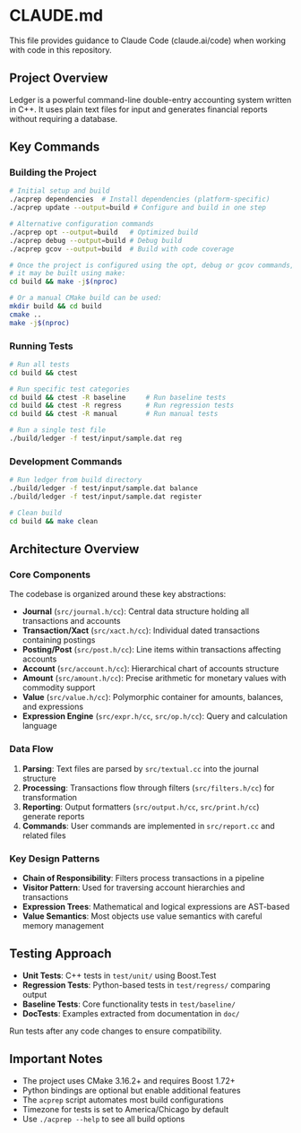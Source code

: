 # CLAUDE.md

This file provides guidance to Claude Code (claude.ai/code) when working with
code in this repository.

## Project Overview

Ledger is a powerful command-line double-entry accounting system written in
C++. It uses plain text files for input and generates financial reports
without requiring a database.

## Key Commands

### Building the Project

```bash
# Initial setup and build
./acprep dependencies  # Install dependencies (platform-specific)
./acprep update --output=build # Configure and build in one step

# Alternative configuration commands
./acprep opt --output=build   # Optimized build
./acprep debug --output=build # Debug build
./acprep gcov --output=build  # Build with code coverage

# Once the project is configured using the opt, debug or gcov commands, then
# it may be built using make:
cd build && make -j$(nproc)

# Or a manual CMake build can be used:
mkdir build && cd build
cmake ..
make -j$(nproc)
```

### Running Tests

```bash
# Run all tests
cd build && ctest

# Run specific test categories
cd build && ctest -R baseline     # Run baseline tests
cd build && ctest -R regress      # Run regression tests
cd build && ctest -R manual       # Run manual tests

# Run a single test file
./build/ledger -f test/input/sample.dat reg
```

### Development Commands

```bash
# Run ledger from build directory
./build/ledger -f test/input/sample.dat balance
./build/ledger -f test/input/sample.dat register

# Clean build
cd build && make clean
```

## Architecture Overview

### Core Components

The codebase is organized around these key abstractions:

- **Journal** (`src/journal.h/cc`): Central data structure holding all transactions and accounts
- **Transaction/Xact** (`src/xact.h/cc`): Individual dated transactions containing postings
- **Posting/Post** (`src/post.h/cc`): Line items within transactions affecting accounts
- **Account** (`src/account.h/cc`): Hierarchical chart of accounts structure
- **Amount** (`src/amount.h/cc`): Precise arithmetic for monetary values with commodity support
- **Value** (`src/value.h/cc`): Polymorphic container for amounts, balances, and expressions
- **Expression Engine** (`src/expr.h/cc`, `src/op.h/cc`): Query and calculation language

### Data Flow

1. **Parsing**: Text files are parsed by `src/textual.cc` into the journal structure
2. **Processing**: Transactions flow through filters (`src/filters.h/cc`) for transformation
3. **Reporting**: Output formatters (`src/output.h/cc`, `src/print.h/cc`) generate reports
4. **Commands**: User commands are implemented in `src/report.cc` and related files

### Key Design Patterns

- **Chain of Responsibility**: Filters process transactions in a pipeline
- **Visitor Pattern**: Used for traversing account hierarchies and transactions
- **Expression Trees**: Mathematical and logical expressions are AST-based
- **Value Semantics**: Most objects use value semantics with careful memory management

## Testing Approach

- **Unit Tests**: C++ tests in `test/unit/` using Boost.Test
- **Regression Tests**: Python-based tests in `test/regress/` comparing output
- **Baseline Tests**: Core functionality tests in `test/baseline/`
- **DocTests**: Examples extracted from documentation in `doc/`

Run tests after any code changes to ensure compatibility.

## Important Notes

- The project uses CMake 3.16.2+ and requires Boost 1.72+
- Python bindings are optional but enable additional features
- The `acprep` script automates most build configurations
- Timezone for tests is set to America/Chicago by default
- Use `./acprep --help` to see all build options
